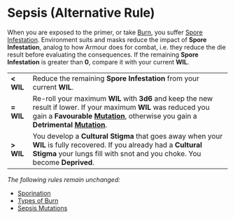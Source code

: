 # Sepsis (Alternative Rule)

When you are exposed to the primer, or take [Burn](https://degenesis.com/world/stories/apocalyptics/burn-baby-burn), you suffer [Spore Infestation](https://degenesis.com/world/stories/pollen/sepsis).
Environment suits and masks reduce the impact of **Spore Infestation**, analog to how Armour does for combat,
i.e. they reduce the die result before evaluating the consequences.
If the remaining **Spore Infestation** is greater than **0**, compare it with your current **WIL**.

|           |                                                                                                                                                                                                                                              |
| --------- | -------------------------------------------------------------------------------------------------------------------------------------------------------------------------------------------------------------------------------------------- |
| **< WIL** | Reduce the remaining **Spore Infestation** from your current **WIL**.                                                                                                                                                                        |
| **= WIL** | Re-roll your maximum **WIL** with **3d6** and keep the new result if lower. If your maximum **WIL** was reduced you gain a **Favourable [Mutation](#sepsis-mutations)**, otherwise you gain a **Detrimental [Mutation](#sepsis-mutations)**. |
| **> WIL** | You develop a **Cultural Stigma** that goes away when your **WIL** is fully recovered. If you already had a **Cultural Stigma** your lungs fill with snot and you choke. You become **Deprived**.                                            |

*The following rules remain unchanged:*

- [Sporination](#sporination)
- [Types of Burn](#types-of-burn)
- [Sepsis Mutations](#sepsis-mutations)
